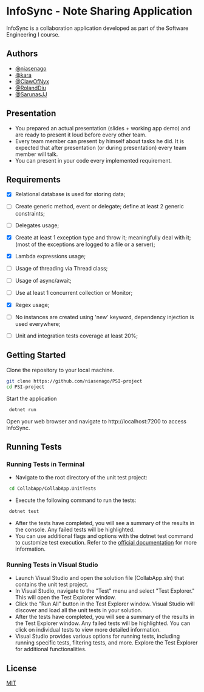 # InfoSync - Note Sharing Application
InfoSync is a collaboration application developed as part of the Software Engineering I course.

## Authors

- [@niasenago](https://www.github.com/niasenago)
- [@kara](https://github.com/ErnestasKaralius)
- [@ClawOfNyx](https://github.com/ClawOfNyx)
- [@RolandDiu](https://github.com/RolandDiu)
- [@SarunasJJ](https://github.com/SarunasJJ)


## Presentation

- You prepared an actual presentation (slides + working app demo) and are ready to present it loud before every other team.
- Every team member can present by himself about tasks he did. It is expected that after presentation (or during presentation) every team member will talk.
- You can present in your code every implemented requirement.

## Requirements
- [x] Relational database is used for storing data;
- [ ] Create generic method, event or delegate; define at least 2 generic constraints;
- [ ] Delegates usage;
- [x] Create at least 1 exception type and throw it; meaningfully deal with it; (most of the exceptions are logged to a file or a server);
- [x] Lambda expressions usage;
- [ ] Usage of threading via Thread class;
- [ ] Usage of async/await;
- [ ] Use at least 1 concurrent collection or Monitor;
- [x] Regex usage;
- [ ] No instances are created using 'new' keyword, dependency injection is used everywhere;
- [ ] Unit and integration tests coverage at least 20%;


## Getting Started 
Clone the repository to your local machine.
```bash
git clone https://github.com/niasenago/PSI-project
cd PSI-project
```
Start the application
```bash
 dotnet run
 ```

 Open your web browser and navigate to http://localhost:7200 to access InfoSync.

## Running Tests 
### Running Tests in Terminal
- Navigate to the root directory of the unit test project:
```bash
 cd CollabApp/CollabApp.UnitTests
 ```
- Execute the following command to run the tests:
```bash
 dotnet test
 ```
- After the tests have completed, you will see a summary of the results in the console. Any failed tests will be highlighted.
- You can use additional flags and options with the dotnet test command to customize test execution. Refer to the [official documentation](https://docs.microsoft.com/en-us/dotnet/core/tools/dotnet-test) for more information.
### Running Tests in Visual Studio
- Launch Visual Studio and open the solution file (CollabApp.sln) that contains the unit test project.
- In Visual Studio, navigate to the "Test" menu and select "Test Explorer." This will open the Test Explorer window.
- Click the "Run All" button in the Test Explorer window. Visual Studio will discover and load all the unit tests in your solution.
- After the tests have completed, you will see a summary of the results in the Test Explorer window. Any failed tests will be highlighted. You can click on individual tests to view more detailed information.
- Visual Studio provides various options for running tests, including running specific tests, filtering tests, and more. Explore the Test Explorer for additional functionalities.


 ## License

[MIT](https://choosealicense.com/licenses/mit/)